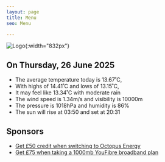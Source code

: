 ```yaml
---
layout: page
title: Menu
seo: Menu

---
```


![Logo](/images/logo.jpg){:width="832px"}

<!-- weather_marker starts -->
## On Thursday, 26 June 2025

- The average temperature today is 13.67˚C,
- With highs of 14.41˚C and lows of 13.15˚C,
- It may feel like 13.34˚C with moderate rain
- The wind speed is 1.34m/s and visibility is 10000m
- The pressure is 1018hPa and humidity is 86%
- The sun will rise at 03:50 and set at 20:31

<!-- weather_marker ends -->

## Sponsors

- [Get £50 credit when switching to Octopus Energy](https://bit.ly/3oD1nnS)
- [Get £75 when taking a 1000mb YouFibre broadband plan](https://aklam.io/91zWhU?)
